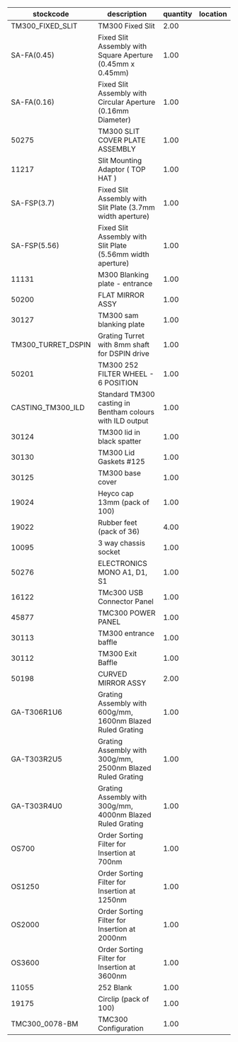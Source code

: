 |stockcode|description|quantity|location|
|---------|-----------|--------|--------|
|TM300_FIXED_SLIT|TM300 Fixed Slit|2.00||
|SA-FA(0.45)|Fixed Slit Assembly with Square Aperture (0.45mm x 0.45mm)|1.00||
|SA-FA(0.16)|Fixed Slit Assembly with Circular Aperture (0.16mm Diameter)|1.00||
|50275|TM300 SLIT COVER PLATE ASSEMBLY|1.00||
|11217|Slit Mounting Adaptor ( TOP HAT )|1.00||
|SA-FSP(3.7)|Fixed Slit Assembly with Slit Plate (3.7mm width aperture)|1.00||
|SA-FSP(5.56)|Fixed Slit Assembly with Slit Plate (5.56mm width aperture)|1.00||
|11131|M300 Blanking plate - entrance|1.00||
|50200|FLAT MIRROR ASSY|1.00||
|30127|TM300 sam blanking plate|1.00||
|TM300_TURRET_DSPIN|Grating Turret with 8mm shaft for DSPIN drive|1.00||
|50201|TM300 252 FILTER WHEEL - 6 POSITION|1.00||
|CASTING_TM300_ILD|Standard TM300 casting in Bentham colours with ILD output|1.00||
|30124|TM300 lid in black spatter|1.00||
|30130|TM300 Lid Gaskets #125|1.00||
|30125|TM300 base cover|1.00||
|19024|Heyco cap 13mm (pack of 100)|1.00||
|19022|Rubber feet (pack of 36)|4.00||
|10095|3 way chassis socket|1.00||
|50276|ELECTRONICS MONO A1, D1, S1|1.00||
|16122|TMc300 USB Connector Panel|1.00||
|45877|TMC300 POWER PANEL|1.00||
|30113|TM300 entrance baffle|1.00||
|30112|TM300 Exit Baffle|1.00||
|50198|CURVED MIRROR ASSY|2.00||
|GA-T306R1U6|Grating Assembly with 600g/mm, 1600nm Blazed Ruled Grating|1.00||
|GA-T303R2U5|Grating Assembly with 300g/mm, 2500nm Blazed Ruled Grating|1.00||
|GA-T303R4U0|Grating Assembly with 300g/mm, 4000nm Blazed Ruled Grating|1.00||
|OS700|Order Sorting Filter for Insertion at 700nm|1.00||
|OS1250|Order Sorting Filter for Insertion at 1250nm|1.00||
|OS2000|Order Sorting Filter for Insertion at 2000nm|1.00||
|OS3600|Order Sorting Filter for Insertion at 3600nm|1.00||
|11055|252 Blank|1.00||
|19175|Circlip (pack of 100)|1.00||
|TMC300_0078-BM|TMC300 Configuration|1.00||
